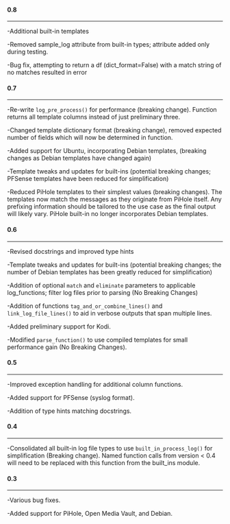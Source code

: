 #### 0.8
---
-Additional built-in templates

-Removed sample_log attribute from built-in types; attribute added only during testing.

-Bug fix, attempting to return a df (dict_format=False) with a match string of no matches resulted in error


#### 0.7
---
-Re-write `log_pre_process()` for performance (breaking change).  Function returns all template columns instead of just preliminary three. 

-Changed template dictionary format (breaking change), removed expected number of fields which will now be determined in function.

-Added support for Ubuntu, incorporating Debian templates, (breaking changes as Debian templates have changed again)

-Template tweaks and updates for built-ins (potential breaking changes; PFSense templates have been reduced for simplification)

-Reduced PiHole templates to their simplest values (breaking changes).  The templates now match the messages as they originate from PiHole itself.
Any prefixing information should be tailored to the use case as the final output will likely vary.  PiHole built-in no longer incorporates Debian templates.


#### 0.6
---
-Revised docstrings and improved type hints

-Template tweaks and updates for built-ins (potential breaking changes; the number of Debian templates has been greatly reduced for simplification)

-Addition of optional `match` and `eliminate` parameters to applicable log_functions; filter log files prior to parsing (No Breaking Changes)

-Addition of functions `tag_and_or_combine_lines()` and `link_log_file_lines()` to aid in verbose outputs that span multiple lines.

-Added preliminary support for Kodi.

-Modified `parse_function()` to use compiled templates for small performance gain (No Breaking Changes). 


#### 0.5
---
-Improved exception handling for additional column functions.

-Added support for PFSense (syslog format).

-Addition of type hints matching docstrings.


#### 0.4
---
-Consolidated all built-in log file types to use `built_in_process_log()` for simplification (Breaking change).
Named function calls from version < 0.4 will need to be replaced with this function from the built_ins module.


#### 0.3
---
-Various bug fixes.

-Added support for PiHole, Open Media Vault, and Debian.
